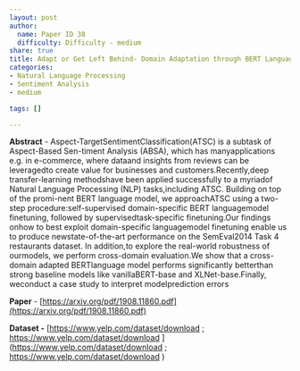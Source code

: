```yaml
---
layout: post
author:
  name: Paper ID 38
  difficulty: Difficulty - medium
share: true
title: Adapt or Get Left Behind- Domain Adaptation through BERT Language Model Finetuning for Aspect-Target Sentiment Classification
categories:
- Natural Language Processing
- Sentiment Analysis
- medium

tags: []

---
```

**Abstract** - Aspect-TargetSentimentClassification(ATSC) is a subtask of Aspect-Based Sen-timent Analysis (ABSA), which has manyapplications e.g. in e-commerce, where dataand insights from reviews can be leveragedto create value for businesses and customers.Recently,deep transfer-learning methodshave been applied successfully to a myriadof Natural Language Processing (NLP) tasks,including ATSC. Building on top of the promi-nent BERT language model, we approachATSC using a two-step procedure:self-supervised domain-specific BERT languagemodel finetuning, followed by supervisedtask-specific finetuning.Our findings onhow to best exploit domain-specific languagemodel finetuning enable us to produce newstate-of-the-art performance on the SemEval2014 Task 4 restaurants dataset. In addition,to explore the real-world robustness of ourmodels, we perform cross-domain evaluation.We show that a cross-domain adapted BERTlanguage model performs significantly betterthan strong baseline models like vanillaBERT-base and XLNet-base.Finally, weconduct a case study to interpret modelprediction errors

**Paper** - [https://arxiv.org/pdf/1908.11860.pdf](https://arxiv.org/pdf/1908.11860.pdf)

**Dataset -** [https://www.yelp.com/dataset/download ; https://www.yelp.com/dataset/download ](https://www.yelp.com/dataset/download ; https://www.yelp.com/dataset/download )
    